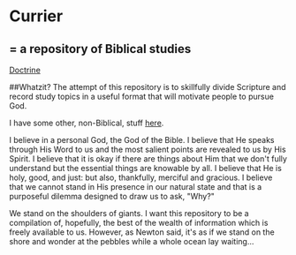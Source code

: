 # Currier 
## = a repository of Biblical studies

[Doctrine](./Doctrine)

##Whatzit?
The attempt of this repository is to skillfully divide Scripture and record study topics in a useful format that will motivate people to pursue God.

I have some other, non-Biblical, stuff [here](https://fingerskier.github.io/ajar/).

I believe in a personal God, the God of the Bible. I believe that He speaks through His Word to us and the most salient points are revealed to us by His Spirit. I believe that it is okay if there are things about Him that we don't fully understand but the essential things are knowable by all. I believe that He is holy, good, and just: but also, thankfully, merciful and gracious. I believe that we cannot stand in His presence in our natural state and that is a purposeful dilemma designed to draw us to ask, "Why?"

We stand on the shoulders of giants. I want this repository to be a compilation of, hopefully, the best of the wealth of information which is freely available to us. However, as Newton said, it's as if we stand on the shore and wonder at the pebbles while a whole ocean lay waiting...
